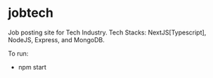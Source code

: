 # jobtech

Job posting site for Tech Industry.
Tech Stacks: NextJS[Typescript], NodeJS, Express, and MongoDB.

To run:

- npm start
